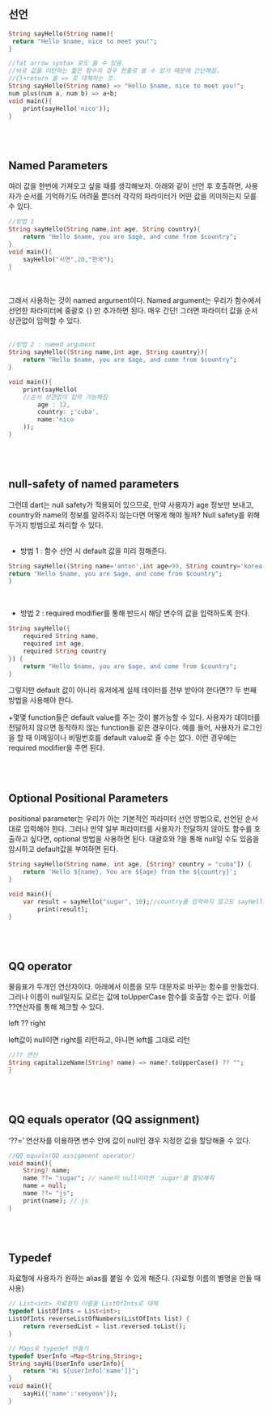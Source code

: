 ## 선언

```dart
String sayHello(String name){
 return "Hello $name, nice to meet you!";
}

//fat arrow syntax 로도 쓸 수 있음. 
//바로 값을 리턴하는 짧은 함수의 경우 한줄로 쓸 수 있기 때문에 간단해짐.
//{}+return 을 => 로 대체하는 것.
String sayHello(String name) => "Hello $name, nice to meet you!";
num plus(num a, num b) => a+b;
void main(){
	print(sayHello('nico'));
}
```
<br><br>
## Named Parameters

여러 값을 한번에 가져오고 싶을 때를 생각해보자. 아래와 같이 선언 후 호출하면, 사용자가 순서를 기억하기도 어려울 뿐더러 각각의 파라미터가 어떤 값을 의미하는지 모를 수 있다.

```dart
//방법 1
String sayHello(String name,int age, String country){
	return "Hello $name, you are $age, and come from $country";
}
void main(){
	sayHello("서연",20,"한국");
}
```
<br><br>
그래서 사용하는 것이 named argument이다. Named argument는 우리가 함수에서 선언한 파라미터에 중괄호 {} 만 추가하면 된다. 매우 간단! 그러면 파라미터 값을 순서 상관없이 입력할 수 있다.
<br><br>

```dart
//방법 2 : named argument
String sayHello({String name,int age, String country}){
	return "Hello $name, you are $age, and come from $country";
}

void main(){
	print(sayHello(
	//순서 상관없이 입력 가능해짐
		age : 12,
		country: ;'cuba',
		name:'nico
	));
}
```
<br><br>
## null-safety of named parameters

그런데 dart는 null safety가 적용되어 있으므로, 만약 사용자가 age 정보만 보내고, country와 name의 정보를 알려주지 않는다면 어떻게 해야 될까?  Null safety를 위해 두가지 방법으로 처리할 수 있다.
<br><br>
- 방법 1 :  함수 선언 시 default 값을 미리 정해준다.

```dart
String sayHello({String name='anton',int age=99, String country='korea',}) {
return "Hello $name, you are $age, and come from $country";
}
```
<br>

- 방법 2 : required modifier를 통해 반드시 해당 변수의 값을 입력하도록 한다.

```dart
String sayHello({
	required String name, 
	required int age, 
	required String country
}) {
	return "Hello $name, you are $age, and come from $country";
}
```
그렇지만 default 값이 아니라 유저에게 실제 데이터를 전부 받아야 한다면?? 
두 번째 방법을 사용해야 한다.

+몇몇 function들은 default value를 주는 것이 불가능할 수 있다. 사용자가 데이터를 전달하지 않으면 동작하지 않는 function들 같은 경우이다. 예를 들어, 사용자가 로그인을 할 때 이메일이나 비밀번호를 default value로 줄 수는 없다. 이런 경우에는 required modifier을 주면 된다.

<br><br>

## Optional Positional Parameters

positional parameter는 우리가 아는 기본적인 파라미터 선언 방법으로, 선언된 순서대로 입력해야 한다. 그러나 만약 일부 파라미터를 사용자가 전달하지 않아도 함수를 호출하고 싶다면, optional 방법을 사용하면 된다. 대괄호와 ?을 통해 null일 수도 있음을 암시하고 default값을 부여하면 된다.

```dart
String sayHello(String name, int age, [String? country = "cuba"]) {
	return 'Hello ${name}, You are ${age} from the ${country}';
}

void main(){
	var result = sayHello("sugar", 10);//country를 입력하지 않고도 sayHello를 불러올 수 있음.
		print(result);
}
```
<br><br>
## QQ operator

물음표가 두개인 연산자이다. 아래에서 이름을 모두 대문자로 바꾸는 함수를 만들었다. 그러나 이름이 null일지도 모르는 값에 toUpperCase 함수를 호출할 수는 없다. 이를 ??연산자를 통해 체크할 수 있다.

left ?? right

left값이 null이면 right를 리턴하고, 아니면 left를 그대로 리턴

```dart
//?? 연산
String capitalizeName(String? name) => name?.toUpperCase() ?? "";
}
```
<br><br>
## QQ equals operator (QQ assignment)

‘??=’ 연산자를 이용하면 변수 안에 값이 null인 경우 지정한 값을 할당해줄 수 있다.

```dart
//QQ equals(QQ assigmnent operator)
void main(){
	String? name;
	name ??= "sugar"; // name이 null이라면 'sugar'를 할당해줘
	name = null;
	name ??= "js";
	print(name); // js
}
```
<br><br>
## Typedef

자료형에 사용자가 원하는 alias를 붙일 수 있게 해준다. (자료형 이름의 별명을 만들 때 사용)

```dart
// List<int> 자료형의 이름을 ListOfInts로 대체
typedef ListOfInts = List<int>; 
ListOfInts reverseListOfNumbers(ListOfInts list) {
	return reversedList = list.reversed.toList();
}

// Maps로 typedef 만들기
typedef UserInfo =Map<String,String>; 
String sayHi(UserInfo userInfo){
	return "Hi ${userInfo['name']}";
}
void main(){
	sayHi({'name':'xeoyeon'});
}

```

<br><br>
